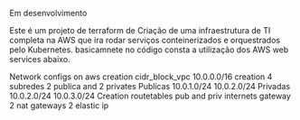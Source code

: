 Em desenvolvimento

Este é um projeto de terraform de Criação de uma infraestrutura de TI completa na AWS que ira rodar serviços conteinerizados e orquestrados pelo Kubernetes.
basicamnete no código consta a utilização dos AWS web services abaixo.

Network configs on aws
creation cidr_block_vpc 10.0.0.0/16
creation 4 subredes 2 publica and 2 privates
Publicas 10.0.1.0/24 10.0.2.0/24
Privadas 10.0.2.0/24 10.0.3.0/24
Creation routetables pub and priv
internets gateway
2 nat gateways
2 elastic ip




